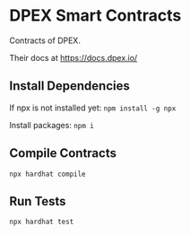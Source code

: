 # DPEX Smart Contracts
Contracts of DPEX.

Their docs at https://docs.dpex.io/

## Install Dependencies
If npx is not installed yet:
`npm install -g npx`

Install packages:
`npm i`

## Compile Contracts
`npx hardhat compile`

## Run Tests
`npx hardhat test`
